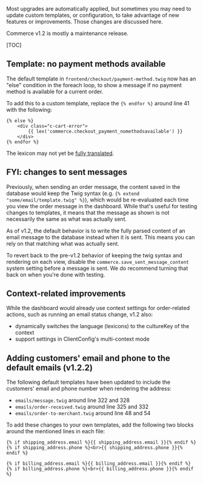 Most upgrades are automatically applied, but sometimes you may need to update custom templates, or configuration, to take advantage of new features or improvements. Those changes are discussed here.

Commerce v1.2 is mostly a maintenance release.

[TOC]

## Template: no payment methods available

The default template in `frontend/checkout/payment-method.twig` now has an "else" condition in the foreach loop, to show a message if no payment method is available for a current order. 

To add this to a custom template, replace the `{% endfor %}` around line 41 with the following:

    {% else %}
        <div class="c-cart-error">
            {{ lex('commerce.checkout_payment_nomethodsavailable') }}
        </div>
    {% endfor %}

The lexicon may not yet be [fully translated](https://crowdin.com/project/modmore-commerce). 

## FYI: changes to sent messages

Previously, when sending an order message, the content saved in the database would keep the Twig syntax (e.g. `{% extend "some/email/template.twig" %}`), which would be re-evaluated each time you view the order message in the dashboard. While that's useful for testing changes to templates, it means that the message as shown is not necessarily the same as what was actually sent.

As of v1.2, the default behavior is to write the fully parsed content of an email message to the database instead when it is sent. This means you can rely on that matching what was actually sent.

To revert back to the pre-v1.2 behavior of keeping the twig syntax and rendering on each view, disable the `commerce.save_sent_message_content` system setting before a message is sent. We do recommend turning that back on when you're done with testing.

## Context-related improvements

While the dashboard would already use context settings for order-related actions, such as running an email status change, v1.2 also:

- dynamically switches the language (lexicons) to the cultureKey of the context
- support settings in ClientConfig's multi-context mode 

## Adding customers' email and phone to the default emails (v1.2.2)

The following default templates have been updated to include the customers' email and phone number when rendering the address:

- `emails/message.twig` around line 322 and 328
- `emails/order-received.twig` around line 325 and 332
- `emails/order-to-merchant.twig` around line 48 and 54

To add these changes to your own templates, add the following two blocks around the mentioned lines in each file:

``` 
{% if shipping_address.email %}{{ shipping_address.email }}{% endif %}
{% if shipping_address.phone %}<br>{{ shipping_address.phone }}{% endif %}
```

``` 
{% if billing_address.email %}{{ billing_address.email }}{% endif %}
{% if billing_address.phone %}<br>{{ billing_address.phone }}{% endif %}
```


